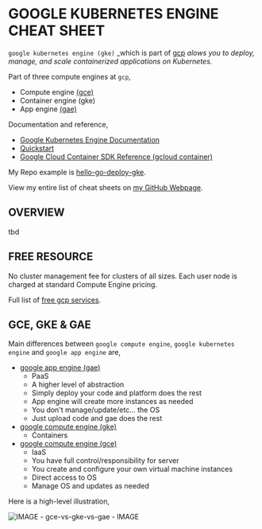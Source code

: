 # GOOGLE KUBERNETES ENGINE CHEAT SHEET

`google kubernetes engine (gke)` _which is part of
[gcp](https://github.com/JeffDeCola/my-cheat-sheets/tree/master/software/infrastructure-as-a-service/cloud-services-compute/google-cloud-platform-cheat-sheet)
_alows you to deploy, manage, and scale containerized applications on Kubernetes._

Part of three compute engines at `gcp`,

* Compute engine
  [(gce)](https://github.com/JeffDeCola/my-cheat-sheets/tree/master/software/infrastructure-as-a-service/cloud-services-compute/google-cloud-platform-cheat-sheet/google-compute-engine.md)
* Container engine (gke)
* App engine
  [(gae)](https://github.com/JeffDeCola/my-cheat-sheets/tree/master/software/infrastructure-as-a-service/cloud-services-compute/google-cloud-platform-cheat-sheet/google-app-engine.md)

Documentation and reference,

* [Google Kubernetes Engine Documentation](https://cloud.google.com/kubernetes-engine/docs/)
* [Quickstart](https://cloud.google.com/kubernetes-engine/docs/quickstart)
* [Google Cloud Container SDK Reference (gcloud container)](https://cloud.google.com/sdk/gcloud/reference/container/)

My Repo example is [hello-go-deploy-gke](https://github.com/JeffDeCola/hello-go-deploy-gke).

View my entire list of cheat sheets on
[my GitHub Webpage](https://jeffdecola.github.io/my-cheat-sheets/).

## OVERVIEW

tbd

## FREE RESOURCE

No cluster management fee for clusters of all sizes. Each user node is charged at
standard Compute Engine pricing.

Full list of [free gcp services](https://cloud.google.com/free/docs/gcp-free-tier).

## GCE, GKE & GAE

Main differences between `google compute engine`, `google kubernetes engine`
and `google app engine` are,

* [google app engine (gae)](https://github.com/JeffDeCola/my-cheat-sheets/tree/master/software/infrastructure-as-a-service/cloud-services-compute/google-cloud-platform-cheat-sheet/google-app-engine.md)
  * PaaS
  * A higher level of abstraction
  * Simply deploy your code and platform does the rest
  * App engine will create more instances as needed
  * You don't manage/update/etc... the OS
  * Just upload code and gae does the rest
* [google compute engine (gke)](https://github.com/JeffDeCola/my-cheat-sheets/tree/master/software/infrastructure-as-a-service/cloud-services-compute/google-cloud-platform-cheat-sheet/google-kubernetes-engine.md)
  * Containers
* [google compute engine (gce)](https://github.com/JeffDeCola/my-cheat-sheets/tree/master/software/infrastructure-as-a-service/cloud-services-compute/google-cloud-platform-cheat-sheet/google-compute-engine.md)
  * IaaS
  * You have full control/responsibility for server
  * You create and configure your own virtual machine instances
  * Direct access to OS
  * Manage OS and updates as needed

Here is a high-level illustration,

![IMAGE -  gce-vs-gke-vs-gae - IMAGE](../../../../../docs/pics/gce-vs-gke-vs-gae.jpg)
